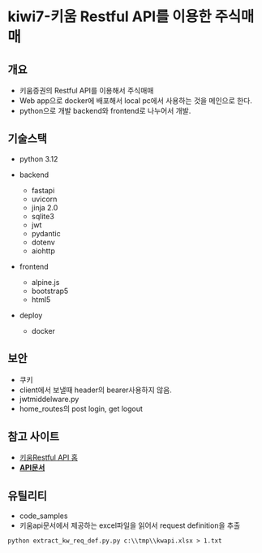 # kiwi7-키움 Restful API를 이용한 주식매매

## 개요

- 키움증권의 Restful API를 이용해서 주식매매
- Web app으로 docker에 배포해서 local pc에서 사용하는 것을 메인으로 한다.
- python으로 개발 backend와 frontend로 나누어서 개발.


## 기술스택

- python 3.12
- backend 
  - fastapi
  - uvicorn
  - jinja 2.0
  - sqlite3
  - jwt
  - pydantic
  - dotenv
  - aiohttp 

- frontend
  - alpine.js
  - bootstrap5
  - html5

  
- deploy
  - docker

## 보안

* 쿠키
* client에서 보낼때 header의 bearer사용하지 않음.
* jwtmiddelware.py
* home_routes의 post login, get logout
  

## 참고 사이트

- [키움Restful API 홈](https://openapi.kiwoom.com/main/home)
- [**API문서**](https://openapi.kiwoom.com/guide/apiguide)

## 유틸리티
- code_samples 
- 키움api문서에서 제공하는 excel파일을 읽어서 request definition을 추출
```shell
python extract_kw_req_def.py.py c:\\tmp\\kwapi.xlsx > 1.txt
```